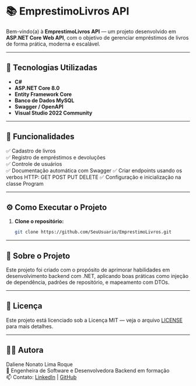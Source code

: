 # 📚 EmprestimoLivros API

Bem-vindo(a) à **EmprestimoLivros API** — um projeto desenvolvido em **ASP.NET Core Web API**, com o objetivo de gerenciar empréstimos de livros de forma prática, moderna e escalável.

---

## 🚀 Tecnologias Utilizadas

- **C#**  
- **ASP.NET Core 8.0**  
- **Entity Framework Core**  
- **Banco de Dados MySQL**  
- **Swagger / OpenAPI**  
- **Visual Studio 2022 Community**

---

## 🧩 Funcionalidades

✅ Cadastro de livros  
✅ Registro de empréstimos e devoluções  
✅ Controle de usuários   
✅ Documentação automática com Swagger
✅ Criar endpoints usando os verbos HTTP: GET POST PUT DELETE
✅ Configuração e inicialização na classe Program

---

## ⚙️ Como Executar o Projeto

1. **Clone o repositório:**
   ```bash
   git clone https://github.com/SeuUsuario/EmprestimoLivros.git

---

## 🧠 Sobre o Projeto

Este projeto foi criado com o propósito de aprimorar habilidades em desenvolvimento backend com .NET, aplicando boas práticas como injeção de dependência, padrões de repositório, e mapeamento com DTOs.

---

## 📜 Licença

Este projeto está licenciado sob a Licença MIT — veja o arquivo [LICENSE](https://github.com/dalieneroque/EmprestimoLivros/blob/master/LICENSE.txt)
 para mais detalhes.

---

## 👩‍💻 Autora

Daliene Nonato Lima Roque <br>
💼 Engenheira de Software e Desenvolvedora Backend em formação <br>
📫 Contato: [LinkedIn](https://www.linkedin.com/in/daliene-nonato-lima-roque-a5b167269/) | [GitHub](https://github.com/DalieneRoque)




